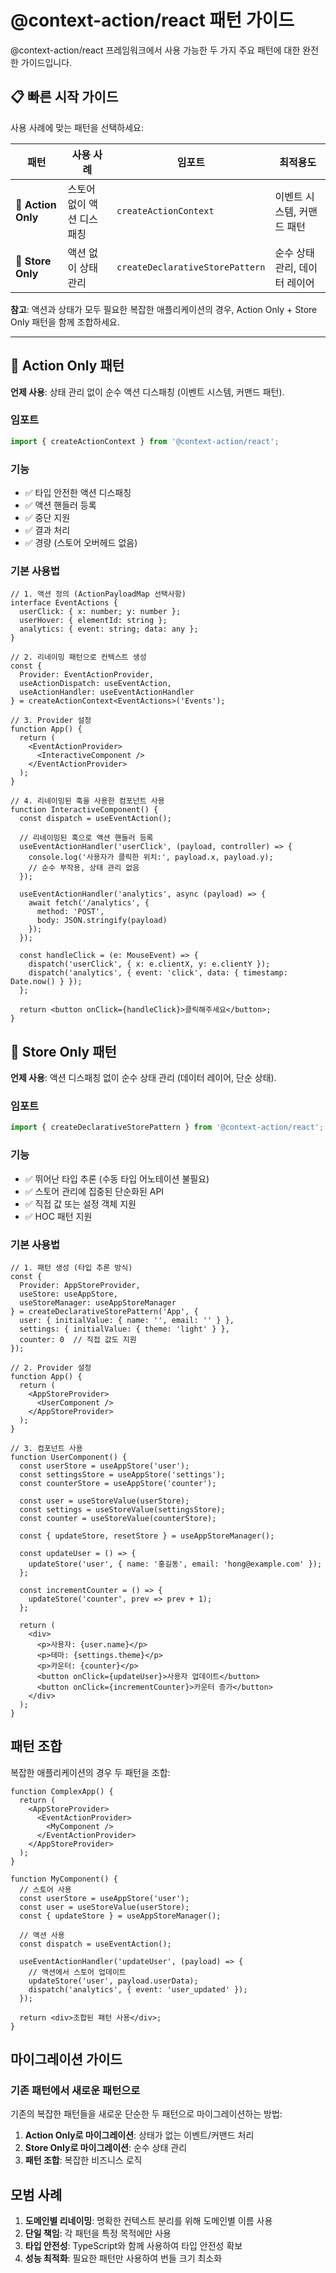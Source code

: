 # @context-action/react 패턴 가이드

@context-action/react 프레임워크에서 사용 가능한 두 가지 주요 패턴에 대한 완전한 가이드입니다.

## 📋 빠른 시작 가이드

사용 사례에 맞는 패턴을 선택하세요:

| 패턴 | 사용 사례 | 임포트 | 최적용도 |
|---------|----------|--------|----------|
| **🎯 Action Only** | 스토어 없이 액션 디스패칭 | `createActionContext` | 이벤트 시스템, 커맨드 패턴 |
| **🏪 Store Only** | 액션 없이 상태 관리 | `createDeclarativeStorePattern` | 순수 상태 관리, 데이터 레이어 |

**참고**: 액션과 상태가 모두 필요한 복잡한 애플리케이션의 경우, Action Only + Store Only 패턴을 함께 조합하세요.

---

## 🎯 Action Only 패턴

**언제 사용**: 상태 관리 없이 순수 액션 디스패칭 (이벤트 시스템, 커맨드 패턴).

### 임포트
```typescript
import { createActionContext } from '@context-action/react';
```

### 기능
- ✅ 타입 안전한 액션 디스패칭
- ✅ 액션 핸들러 등록
- ✅ 중단 지원
- ✅ 결과 처리
- ✅ 경량 (스토어 오버헤드 없음)

### 기본 사용법
```tsx
// 1. 액션 정의 (ActionPayloadMap 선택사항)
interface EventActions {
  userClick: { x: number; y: number };
  userHover: { elementId: string };
  analytics: { event: string; data: any };
}

// 2. 리네이밍 패턴으로 컨텍스트 생성
const {
  Provider: EventActionProvider,
  useActionDispatch: useEventAction,
  useActionHandler: useEventActionHandler
} = createActionContext<EventActions>('Events');

// 3. Provider 설정
function App() {
  return (
    <EventActionProvider>
      <InteractiveComponent />
    </EventActionProvider>
  );
}

// 4. 리네이밍된 훅을 사용한 컴포넌트 사용  
function InteractiveComponent() {
  const dispatch = useEventAction();
  
  // 리네이밍된 훅으로 액션 핸들러 등록
  useEventActionHandler('userClick', (payload, controller) => {
    console.log('사용자가 클릭한 위치:', payload.x, payload.y);
    // 순수 부작용, 상태 관리 없음
  });
  
  useEventActionHandler('analytics', async (payload) => {
    await fetch('/analytics', {
      method: 'POST',
      body: JSON.stringify(payload)
    });
  });
  
  const handleClick = (e: MouseEvent) => {
    dispatch('userClick', { x: e.clientX, y: e.clientY });
    dispatch('analytics', { event: 'click', data: { timestamp: Date.now() } });
  };
  
  return <button onClick={handleClick}>클릭해주세요</button>;
}
```

## 🏪 Store Only 패턴

**언제 사용**: 액션 디스패칭 없이 순수 상태 관리 (데이터 레이어, 단순 상태).

### 임포트
```typescript
import { createDeclarativeStorePattern } from '@context-action/react';
```

### 기능
- ✅ 뛰어난 타입 추론 (수동 타입 어노테이션 불필요)
- ✅ 스토어 관리에 집중된 단순화된 API
- ✅ 직접 값 또는 설정 객체 지원
- ✅ HOC 패턴 지원

### 기본 사용법
```tsx
// 1. 패턴 생성 (타입 추론 방식)
const {
  Provider: AppStoreProvider,
  useStore: useAppStore,
  useStoreManager: useAppStoreManager
} = createDeclarativeStorePattern('App', {
  user: { initialValue: { name: '', email: '' } },
  settings: { initialValue: { theme: 'light' } },
  counter: 0  // 직접 값도 지원
});

// 2. Provider 설정
function App() {
  return (
    <AppStoreProvider>
      <UserComponent />
    </AppStoreProvider>
  );
}

// 3. 컴포넌트 사용
function UserComponent() {
  const userStore = useAppStore('user');
  const settingsStore = useAppStore('settings');
  const counterStore = useAppStore('counter');
  
  const user = useStoreValue(userStore);
  const settings = useStoreValue(settingsStore);
  const counter = useStoreValue(counterStore);
  
  const { updateStore, resetStore } = useAppStoreManager();
  
  const updateUser = () => {
    updateStore('user', { name: '홍길동', email: 'hong@example.com' });
  };
  
  const incrementCounter = () => {
    updateStore('counter', prev => prev + 1);
  };
  
  return (
    <div>
      <p>사용자: {user.name}</p>
      <p>테마: {settings.theme}</p>
      <p>카운터: {counter}</p>
      <button onClick={updateUser}>사용자 업데이트</button>
      <button onClick={incrementCounter}>카운터 증가</button>
    </div>
  );
}
```

## 패턴 조합

복잡한 애플리케이션의 경우 두 패턴을 조합:

```tsx
function ComplexApp() {
  return (
    <AppStoreProvider>
      <EventActionProvider>
        <MyComponent />
      </EventActionProvider>
    </AppStoreProvider>
  );
}

function MyComponent() {
  // 스토어 사용
  const userStore = useAppStore('user');
  const user = useStoreValue(userStore);
  const { updateStore } = useAppStoreManager();
  
  // 액션 사용
  const dispatch = useEventAction();
  
  useEventActionHandler('updateUser', (payload) => {
    // 액션에서 스토어 업데이트
    updateStore('user', payload.userData);
    dispatch('analytics', { event: 'user_updated' });
  });
  
  return <div>조합된 패턴 사용</div>;
}
```

## 마이그레이션 가이드

### 기존 패턴에서 새로운 패턴으로

기존의 복잡한 패턴들을 새로운 단순한 두 패턴으로 마이그레이션하는 방법:

1. **Action Only로 마이그레이션**: 상태가 없는 이벤트/커맨드 처리
2. **Store Only로 마이그레이션**: 순수 상태 관리
3. **패턴 조합**: 복잡한 비즈니스 로직

## 모범 사례

1. **도메인별 리네이밍**: 명확한 컨텍스트 분리를 위해 도메인별 이름 사용
2. **단일 책임**: 각 패턴을 특정 목적에만 사용
3. **타입 안전성**: TypeScript와 함께 사용하여 타입 안전성 확보
4. **성능 최적화**: 필요한 패턴만 사용하여 번들 크기 최소화